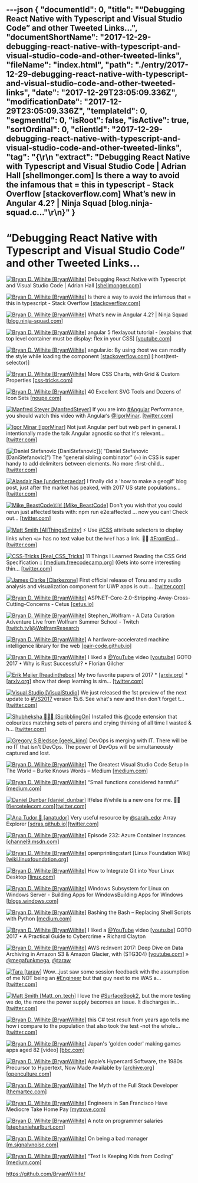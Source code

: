 ---json
{
  "documentId": 0,
  "title": "“Debugging React Native with Typescript and Visual Studio Code” and other Tweeted Links…",
  "documentShortName": "2017-12-29-debugging-react-native-with-typescript-and-visual-studio-code-and-other-tweeted-links",
  "fileName": "index.html",
  "path": "./entry/2017-12-29-debugging-react-native-with-typescript-and-visual-studio-code-and-other-tweeted-links",
  "date": "2017-12-29T23:05:09.336Z",
  "modificationDate": "2017-12-29T23:05:09.336Z",
  "templateId": 0,
  "segmentId": 0,
  "isRoot": false,
  "isActive": true,
  "sortOrdinal": 0,
  "clientId": "2017-12-29-debugging-react-native-with-typescript-and-visual-studio-code-and-other-tweeted-links",
  "tag": "{\r\n  \"extract\": \"Debugging React Native with Typescript and Visual Studio Code | Adrian Hall [shellmonger.com] Is there a way to avoid the infamous that = this in typescript - Stack Overflow [stackoverflow.com] What’s new in Angular 4.2? | Ninja Squad [blog.ninja-squad.c...\"\r\n}"
}
---

# “Debugging React Native with Typescript and Visual Studio Code” and other Tweeted Links…

[<img alt="Bryan D. Wilhite [BryanWilhite]" src="https://songhay.blob.core.windows.net/shared-social-twitter/BryanWilhite.jpeg">](http://songhayblog.azurewebsites.net/ "Bryan D. Wilhite [BryanWilhite]") Debugging React Native with Typescript and Visual Studio Code | Adrian Hall [[shellmonger.com]](https://shellmonger.com/2017/08/09/debugging-react-native-with-typescript-and-visual-studio-code/)

[<img alt="Bryan D. Wilhite [BryanWilhite]" src="https://songhay.blob.core.windows.net/shared-social-twitter/BryanWilhite.jpeg">](http://songhayblog.azurewebsites.net/ "Bryan D. Wilhite [BryanWilhite]") Is there a way to avoid the infamous that = this in typescript - Stack Overflow [[stackoverflow.com]](https://stackoverflow.com/questions/37383468/is-there-a-way-to-avoid-the-infamous-that-this-in-typescript)

[<img alt="Bryan D. Wilhite [BryanWilhite]" src="https://songhay.blob.core.windows.net/shared-social-twitter/BryanWilhite.jpeg">](http://songhayblog.azurewebsites.net/ "Bryan D. Wilhite [BryanWilhite]") What’s new in Angular 4.2? | Ninja Squad [[blog.ninja-squad.com]](http://blog.ninja-squad.com/2017/06/09/what-is-new-angular-4.2/)

[<img alt="Bryan D. Wilhite [BryanWilhite]" src="https://songhay.blob.core.windows.net/shared-social-twitter/BryanWilhite.jpeg">](http://songhayblog.azurewebsites.net/ "Bryan D. Wilhite [BryanWilhite]") angular 5 flexlayout tutorial - [explains that top level container must be display: flex in your CSS] [[youtube.com]](https://www.youtube.com/watch?v=7IAeYeHC3KQ)

[<img alt="Bryan D. Wilhite [BryanWilhite]" src="https://songhay.blob.core.windows.net/shared-social-twitter/BryanWilhite.jpeg">](http://songhayblog.azurewebsites.net/ "Bryan D. Wilhite [BryanWilhite]") angular.io: By using :host we can modify the style while loading the component [[stackoverflow.com]](https://stackoverflow.com/questions/40017615/angular-2-styling-router-outlet-to-have-width-100) [:host(test-selector)]

[<img alt="Bryan D. Wilhite [BryanWilhite]" src="https://songhay.blob.core.windows.net/shared-social-twitter/BryanWilhite.jpeg">](http://songhayblog.azurewebsites.net/ "Bryan D. Wilhite [BryanWilhite]") More CSS Charts, with Grid & Custom Properties [[css-tricks.com]](https://css-tricks.com/css-charts-grid-custom-properties/)

[<img alt="Bryan D. Wilhite [BryanWilhite]" src="https://songhay.blob.core.windows.net/shared-social-twitter/BryanWilhite.jpeg">](http://songhayblog.azurewebsites.net/ "Bryan D. Wilhite [BryanWilhite]") 40 Excellent SVG Tools and Dozens of Icon Sets [[noupe.com]](https://www.noupe.com/essentials/40-excellent-svg-tools-and-dozens-of-icon-sets.html)

[<img alt="Manfred Steyer [ManfredSteyer]" src="https://songhay.blob.core.windows.net/shared-social-twitter/ManfredSteyer.jpg">](http://www.softwarearchitekt.at/ "Manfred Steyer [ManfredSteyer]") If you are into [#Angular](http://twitter.com/search?q=%23Angular) Performance, you should watch this video with Angular‘s [@IgorMinar](http://twitter.com/IgorMinar). [[twitter.com]](https://twitter.com/reactiveconf/status/946630869929857024)

[<img alt="Igor Minar [IgorMinar]" src="https://songhay.blob.core.windows.net/shared-social-twitter/IgorMinar.jpg">](http://blog.igorminar.com/ "Igor Minar [IgorMinar]") Not just Angular perf but web perf in general. I intentionally made the talk Angular agnostic so that it's relevant… [[twitter.com]](https://twitter.com/i/web/status/946772711820234753)

[<img alt="Daniel Stefanovic [DaniStefanovic]" src="https://songhay.blob.core.windows.net/shared-social-twitter/DaniStefanovic.jpg">]( "Daniel Stefanovic [DaniStefanovic]") The "general sibling combinator" (~) in CSS is super handy to add delimiters between elements. No more :first-child… [[twitter.com]](https://twitter.com/i/web/status/946646711291777024)

[<img alt="Alasdair Rae [undertheraedar]" src="https://songhay.blob.core.windows.net/shared-social-twitter/undertheraedar.jpg">](http://www.statsmapsnpix.com/ "Alasdair Rae [undertheraedar]") I finally did a 'how to make a geogif' blog post, just after the market has peaked, with 2017 US state populations… [[twitter.com]](https://twitter.com/i/web/status/946123379773526018)

[<img alt="Mike_BeastCode🇸🇪 [Mike_BeastCode]" src="https://songhay.blob.core.windows.net/shared-social-twitter/Mike_BeastCode.jpg">](http://bit.ly/BeastCode "Mike_BeastCode🇸🇪 [Mike_BeastCode]") Don't you wish that you could rerun just affected tests with: npm run e2e:affected ... now you can! Check out… [[twitter.com]](https://twitter.com/i/web/status/946256256078979073)

[<img alt="Matt Smith [AllThingsSmitty]" src="https://songhay.blob.core.windows.net/shared-social-twitter/AllThingsSmitty.jpg">](http://allthingssmitty.com/ "Matt Smith [AllThingsSmitty]") ⚡️ Use [#CSS](http://twitter.com/search?q=%23CSS) attribute selectors to display links when `<a>` has no text value but the `href` has a link. 🙏🏻 [#FrontEnd](http://twitter.com/search?q=%23FrontEnd)… [[twitter.com]](https://twitter.com/i/web/status/946381631836901377)

[<img alt="CSS-Tricks [Real_CSS_Tricks]" src="https://songhay.blob.core.windows.net/shared-social-twitter/Real_CSS_Tricks.jpeg">](http://css-tricks.com/ "CSS-Tricks [Real_CSS_Tricks]") 11 Things I Learned Reading the CSS Grid Specification :: [[medium.freecodecamp.org]](https://medium.freecodecamp.org/11-things-i-learned-reading-the-css-grid-specification-fb3983aa5e0) (Gets into some interesting thin… [[twitter.com]](https://twitter.com/i/web/status/944975979755327489)

[<img alt="James Clarke [Clarkezone]" src="https://songhay.blob.core.windows.net/shared-social-twitter/Clarkezone.jpg">](http://www.github.com/clarkezone "James Clarke [Clarkezone]") First official release of Tonu and my audio analysis and visualization component for UWP apps is out:… [[twitter.com]](https://twitter.com/i/web/status/946753295648829440)

[<img alt="Bryan D. Wilhite [BryanWilhite]" src="https://songhay.blob.core.windows.net/shared-social-twitter/BryanWilhite.jpeg">](http://songhayblog.azurewebsites.net/ "Bryan D. Wilhite [BryanWilhite]") ASPNET-Core-2.0-Stripping-Away-Cross-Cutting-Concerns - Cetus [[cetus.io]](https://cetus.io/tim/ASPNET-Core-2.0-Stripping-Away-Cross-Cutting-Concerns/)

[<img alt="Bryan D. Wilhite [BryanWilhite]" src="https://songhay.blob.core.windows.net/shared-social-twitter/BryanWilhite.jpeg">](http://songhayblog.azurewebsites.net/ "Bryan D. Wilhite [BryanWilhite]") Stephen_Wolfram - A Data Curation Adventure Live from Wolfram Summer School - Twitch [[twitch.tv]](https://www.twitch.tv/videos/161859175)[@WolframResearch](http://twitter.com/WolframResearch)

[<img alt="Bryan D. Wilhite [BryanWilhite]" src="https://songhay.blob.core.windows.net/shared-social-twitter/BryanWilhite.jpeg">](http://songhayblog.azurewebsites.net/ "Bryan D. Wilhite [BryanWilhite]") A hardware-accelerated machine intelligence library for the web [[pair-code.github.io]](https://pair-code.github.io/deeplearnjs/)

[<img alt="Bryan D. Wilhite [BryanWilhite]" src="https://songhay.blob.core.windows.net/shared-social-twitter/BryanWilhite.jpeg">](http://songhayblog.azurewebsites.net/ "Bryan D. Wilhite [BryanWilhite]") I liked a [@YouTube](http://twitter.com/YouTube) video [[youtu.be]](http://youtu.be/-Tj8Q12DaEQ?a) GOTO 2017 • Why is Rust Successful? • Florian Gilcher

[<img alt="Erik Meijer [headinthebox]" src="https://songhay.blob.core.windows.net/shared-social-twitter/headinthebox.jpeg">](http://en.wikipedia.org/wiki/Erik_Meijer_(computer_scientist) "Erik Meijer [headinthebox]") My two favorite papers of 2017 * [[arxiv.org]](https://arxiv.org/abs/1702.02181) * [[arxiv.org]](https://arxiv.org/abs/1711.10455) show that deep learning is sim… [[twitter.com]](https://twitter.com/i/web/status/946234868542742530)

[<img alt="Visual Studio [VisualStudio]" src="https://songhay.blob.core.windows.net/shared-social-twitter/VisualStudio.jpg">](http://www.visualstudio.com/ "Visual Studio [VisualStudio]") We just released the 1st preview of the next update to [#VS2017](http://twitter.com/search?q=%23VS2017) version 15.6. See what's new and then don't forget t… [[twitter.com]](https://twitter.com/i/web/status/938876272670859264)

[<img alt="Shubheksha 👩🏽‍💻 [ScribblingOn]" src="https://songhay.blob.core.windows.net/shared-social-twitter/ScribblingOn.jpg">](https://shubheksha.com/ "Shubheksha 👩🏽‍💻 [ScribblingOn]") Installed this [@code](http://twitter.com/code) extension that colourizes matching sets of parens and crying thinking of all time I wasted & h… [[twitter.com]](https://twitter.com/i/web/status/946036000265986049)

[<img alt="Gregory S Bledsoe [geek_king]" src="https://songhay.blob.core.windows.net/shared-social-twitter/geek_king.jpeg">](https://www.linkedin.com/in/gregbledsoe "Gregory S Bledsoe [geek_king]") DevOps is merging with IT. There will be no IT that isn't DevOps. The power of DevOps will be simultaneously captured and lost.

[<img alt="Bryan D. Wilhite [BryanWilhite]" src="https://songhay.blob.core.windows.net/shared-social-twitter/BryanWilhite.jpeg">](http://songhayblog.azurewebsites.net/ "Bryan D. Wilhite [BryanWilhite]") The Greatest Visual Studio Code Setup In The World – Burke Knows Words – Medium [[medium.com]](https://medium.com/burke-knows-words/the-greatest-visual-studio-code-setup-in-the-world-22aa30fb8e8f)

[<img alt="Bryan D. Wilhite [BryanWilhite]" src="https://songhay.blob.core.windows.net/shared-social-twitter/BryanWilhite.jpeg">](http://songhayblog.azurewebsites.net/ "Bryan D. Wilhite [BryanWilhite]") “Small functions considered harmful” [[medium.com]](https://medium.com/@cindysridharan/small-functions-considered-harmful-91035d316c29)

[<img alt="Daniel Dunbar [daniel_dunbar]" src="https://songhay.blob.core.windows.net/shared-social-twitter/daniel_dunbar.png">](http://minormatter.com/ddunbar "Daniel Dunbar [daniel_dunbar]") If/else if/while is a new one for me. 🤷‍♂️ [[fiercetelecom.com]](https://www.fiercetelecom.com/telecom/linux-foundation-s-fd-io-virtual-switch-project-doubles-packet-throughput-to-terabit-speeds)[[twitter.com]](https://twitter.com/daniel_dunbar/status/946418998987579392/photo/1)

[<img alt="Ana Tudor 🐯 [anatudor]" src="https://songhay.blob.core.windows.net/shared-social-twitter/anatudor.jpg">](https://thebabydino.github.io/ "Ana Tudor 🐯 [anatudor]") Very useful resource by [@sarah_edo](http://twitter.com/sarah_edo): Array Explorer [[sdras.github.io]](https://sdras.github.io/array-explorer/)[[twitter.com]](https://twitter.com/anatudor/status/946132925225013253/photo/1)

[<img alt="Bryan D. Wilhite [BryanWilhite]" src="https://songhay.blob.core.windows.net/shared-social-twitter/BryanWilhite.jpeg">](http://songhayblog.azurewebsites.net/ "Bryan D. Wilhite [BryanWilhite]") Episode 232: Azure Container Instances [[channel9.msdn.com]](https://channel9.msdn.com/Shows/Cloud+Cover/Episode-232-Azure-Container-Instances)

[<img alt="Bryan D. Wilhite [BryanWilhite]" src="https://songhay.blob.core.windows.net/shared-social-twitter/BryanWilhite.jpeg">](http://songhayblog.azurewebsites.net/ "Bryan D. Wilhite [BryanWilhite]") openprinting:start [Linux Foundation Wiki] [[wiki.linuxfoundation.org]](https://wiki.linuxfoundation.org/openprinting/start)

[<img alt="Bryan D. Wilhite [BryanWilhite]" src="https://songhay.blob.core.windows.net/shared-social-twitter/BryanWilhite.jpeg">](http://songhayblog.azurewebsites.net/ "Bryan D. Wilhite [BryanWilhite]") How to Integrate Git into Your Linux Desktop [[linux.com]](https://www.linux.com/learn/intro-to-linux/2017/8/how-integrate-git-your-linux-desktop)

[<img alt="Bryan D. Wilhite [BryanWilhite]" src="https://songhay.blob.core.windows.net/shared-social-twitter/BryanWilhite.jpeg">](http://songhayblog.azurewebsites.net/ "Bryan D. Wilhite [BryanWilhite]") Windows Subsystem for Linux on Windows Server - Building Apps for WindowsBuilding Apps for Windows [[blogs.windows.com]](https://blogs.windows.com/buildingapps/2017/08/08/windows-subsystem-linux-windows-server/)

[<img alt="Bryan D. Wilhite [BryanWilhite]" src="https://songhay.blob.core.windows.net/shared-social-twitter/BryanWilhite.jpeg">](http://songhayblog.azurewebsites.net/ "Bryan D. Wilhite [BryanWilhite]") Bashing the Bash – Replacing Shell Scripts with Python [[medium.com]](https://medium.com/capital-one-developers/bashing-the-bash-replacing-shell-scripts-with-python-d8d201bc0989)

[<img alt="Bryan D. Wilhite [BryanWilhite]" src="https://songhay.blob.core.windows.net/shared-social-twitter/BryanWilhite.jpeg">](http://songhayblog.azurewebsites.net/ "Bryan D. Wilhite [BryanWilhite]") I liked a [@YouTube](http://twitter.com/YouTube) video [[youtu.be]](http://youtu.be/624S9ly09Xk?a) GOTO 2017 • A Practical Guide to Cybercrime • Richard Clayton

[<img alt="Bryan D. Wilhite [BryanWilhite]" src="https://songhay.blob.core.windows.net/shared-social-twitter/BryanWilhite.jpeg">](http://songhayblog.azurewebsites.net/ "Bryan D. Wilhite [BryanWilhite]") AWS re:Invent 2017: Deep Dive on Data Archiving in Amazon S3 & Amazon Glacier, with (STG304) [[youtube.com]](https://www.youtube.com/watch?v=QZpLNgFEWBo) » [@megafunkmega](http://twitter.com/megafunkmega), [@taraw](http://twitter.com/taraw)

[<img alt="Tara [taraw]" src="https://songhay.blob.core.windows.net/shared-social-twitter/taraw.jpeg">](http://tarathegeekgirl.net/ "Tara [taraw]") Wow...just saw some session feedback with the assumption of me NOT being an [#Engineer](http://twitter.com/search?q=%23Engineer) but that guy next to me WAS a… [[twitter.com]](https://twitter.com/i/web/status/939419349235924992)

[<img alt="Matt Smith [Matt_on_tech]" src="https://songhay.blob.core.windows.net/shared-social-twitter/Matt_on_tech.jpg">](http://www.digitaltrends.com/users/mattsmith/ "Matt Smith [Matt_on_tech]") I love the [#SurfaceBook2](http://twitter.com/search?q=%23SurfaceBook2), but the more testing we do, the more the power supply becomes an issue. It discharges in… [[twitter.com]](https://twitter.com/i/web/status/946434155251769344)

[<img alt="Bryan D. Wilhite [BryanWilhite]" src="https://songhay.blob.core.windows.net/shared-social-twitter/BryanWilhite.jpeg">](http://songhayblog.azurewebsites.net/ "Bryan D. Wilhite [BryanWilhite]") this C# test result from years ago tells me how i compare to the population that also took the test -not the whole… [[twitter.com]](https://twitter.com/i/web/status/940035102511284224)

[<img alt="Bryan D. Wilhite [BryanWilhite]" src="https://songhay.blob.core.windows.net/shared-social-twitter/BryanWilhite.jpeg">](http://songhayblog.azurewebsites.net/ "Bryan D. Wilhite [BryanWilhite]") Japan's 'golden coder' making games apps aged 82 [video] [[bbc.com]](http://www.bbc.com/news/av/world-asia-40852480/japan-s-golden-coder-making-games-apps-aged-82)

[<img alt="Bryan D. Wilhite [BryanWilhite]" src="https://songhay.blob.core.windows.net/shared-social-twitter/BryanWilhite.jpeg">](http://songhayblog.azurewebsites.net/ "Bryan D. Wilhite [BryanWilhite]") Apple’s Hypercard Software, the 1980s Precursor to Hypertext, Now Made Available by [[archive.org]](http://Archive.org)[[openculture.com]](http://www.openculture.com/2017/08/apples-hypercard-software-the-innovative-1980s-precursor-to-hypertext-now-made-available-by-archive-org.html)

[<img alt="Bryan D. Wilhite [BryanWilhite]" src="https://songhay.blob.core.windows.net/shared-social-twitter/BryanWilhite.jpeg">](http://songhayblog.azurewebsites.net/ "Bryan D. Wilhite [BryanWilhite]") The Myth of the Full Stack Developer [[themartec.com]](https://www.themartec.com/insidelook/full-stack-developer-myth)

[<img alt="Bryan D. Wilhite [BryanWilhite]" src="https://songhay.blob.core.windows.net/shared-social-twitter/BryanWilhite.jpeg">](http://songhayblog.azurewebsites.net/ "Bryan D. Wilhite [BryanWilhite]") Engineers in San Francisco Have Mediocre Take Home Pay [[mytrove.com]](https://www.mytrove.com/ca/san-francisco/cheddar/software-application-developers)

[<img alt="Bryan D. Wilhite [BryanWilhite]" src="https://songhay.blob.core.windows.net/shared-social-twitter/BryanWilhite.jpeg">](http://songhayblog.azurewebsites.net/ "Bryan D. Wilhite [BryanWilhite]") A note on programmer salaries [[stephaniehurlburt.com]](http://stephaniehurlburt.com/blog/2016/12/7/a-note-on-programmer-salaries)

[<img alt="Bryan D. Wilhite [BryanWilhite]" src="https://songhay.blob.core.windows.net/shared-social-twitter/BryanWilhite.jpeg">](http://songhayblog.azurewebsites.net/ "Bryan D. Wilhite [BryanWilhite]") On being a bad manager [[m.signalvnoise.com]](https://m.signalvnoise.com/on-being-a-bad-manager-e56e1fb3d9dc?source=rss----668e14b18fb1---4)

[<img alt="Bryan D. Wilhite [BryanWilhite]" src="https://songhay.blob.core.windows.net/shared-social-twitter/BryanWilhite.jpeg">](http://songhayblog.azurewebsites.net/ "Bryan D. Wilhite [BryanWilhite]") “Text Is Keeping Kids from Coding” [[medium.com]](https://medium.com/@dannyyaroslavski/text-is-keeping-kids-from-coding-b70988dd7541)

<https://github.com/BryanWilhite/>
